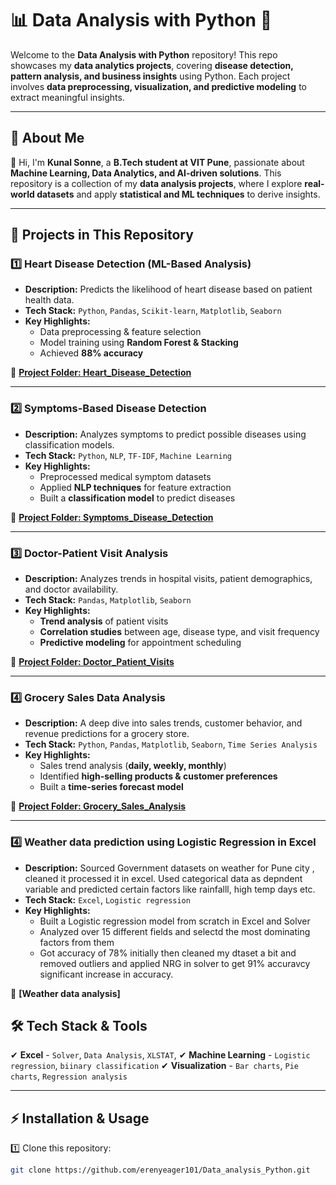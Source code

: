 # 📊 Data Analysis with Python 🚀  

Welcome to the **Data Analysis with Python** repository! This repo showcases my **data analytics projects**, covering **disease detection, pattern analysis, and business insights** using Python. Each project involves **data preprocessing, visualization, and predictive modeling** to extract meaningful insights.

---

## 📌 About Me  
👋 Hi, I'm **Kunal Sonne**, a **B.Tech student at VIT Pune**, passionate about **Machine Learning, Data Analytics, and AI-driven solutions**. This repository is a collection of my **data analysis projects**, where I explore **real-world datasets** and apply **statistical and ML techniques** to derive insights.

---

## 🚀 Projects in This Repository

### 1️⃣ **Heart Disease Detection (ML-Based Analysis)**
   - **Description:** Predicts the likelihood of heart disease based on patient health data.
   - **Tech Stack:** `Python`, `Pandas`, `Scikit-learn`, `Matplotlib`, `Seaborn`
   - **Key Highlights:**
     - Data preprocessing & feature selection  
     - Model training using **Random Forest & Stacking**
     - Achieved **88% accuracy**  

📌 **[Project Folder: Heart_Disease_Detection](./Heart_Disease_Detection/)**  

---

### 2️⃣ **Symptoms-Based Disease Detection**  
   - **Description:** Analyzes symptoms to predict possible diseases using classification models.
   - **Tech Stack:** `Python`, `NLP`, `TF-IDF`, `Machine Learning`
   - **Key Highlights:**
     - Preprocessed medical symptom datasets  
     - Applied **NLP techniques** for feature extraction  
     - Built a **classification model** to predict diseases  

📌 **[Project Folder: Symptoms_Disease_Detection](./Symptoms_Disease_Detection/)**  

---

### 3️⃣ **Doctor-Patient Visit Analysis**  
   - **Description:** Analyzes trends in hospital visits, patient demographics, and doctor availability.
   - **Tech Stack:** `Pandas`, `Matplotlib`, `Seaborn`
   - **Key Highlights:**
     - **Trend analysis** of patient visits  
     - **Correlation studies** between age, disease type, and visit frequency  
     - **Predictive modeling** for appointment scheduling  

📌 **[Project Folder: Doctor_Patient_Visits](./Doctor_Patient_Visits/)**  

---

### 4️⃣ **Grocery Sales Data Analysis**  
   - **Description:** A deep dive into sales trends, customer behavior, and revenue predictions for a grocery store.
   - **Tech Stack:** `Python`, `Pandas`, `Matplotlib`, `Seaborn`, `Time Series Analysis`
   - **Key Highlights:**
     - Sales trend analysis (**daily, weekly, monthly**)  
     - Identified **high-selling products & customer preferences**  
     - Built a **time-series forecast model**  

📌 **[Project Folder: Grocery_Sales_Analysis](./Grocery_Sales_Analysis/)**  

---
### 4️⃣ **Weather data prediction using Logistic Regression in Excel**  
   - **Description:** Sourced Government datasets on weather for Pune city , cleaned it processed it in excel. Used categorical data as depndent variable and predicted certain factors like rainfalll, high temp days etc.
   - **Tech Stack:** `Excel`, `Logistic regression`
   - **Key Highlights:**
     - Built a Logistic regression model from scratch in Excel and Solver
     - Analyzed over 15 different fields and selectd the most dominating factors from them
     - Got accuracy of 78% initially then cleaned my dtaset a bit and removed outliers and applied NRG in solver to get 91% accuravcy significant increase in accuracy.  

📌 **[Weather data analysis]**  

## 🛠️ Tech Stack & Tools  
✔ **Excel** - `Solver`, `Data Analysis`, `XLSTAT`, 
✔ **Machine Learning** - `Logistic regression`, `biinary classification` 
✔ **Visualization** - `Bar charts`, `Pie charts`, `Regression analysis`   

---

## ⚡ Installation & Usage  

1️⃣ Clone this repository:  
```bash
git clone https://github.com/erenyeager101/Data_analysis_Python.git
